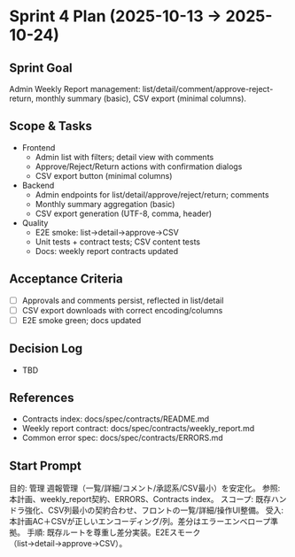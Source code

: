 # Sprint 4 Plan (2025-10-13 → 2025-10-24)

## Sprint Goal
Admin Weekly Report management: list/detail/comment/approve-reject-return, monthly summary (basic), CSV export (minimal columns).

## Scope & Tasks
- Frontend
  - Admin list with filters; detail view with comments
  - Approve/Reject/Return actions with confirmation dialogs
  - CSV export button (minimal columns)
- Backend
  - Admin endpoints for list/detail/approve/reject/return; comments
  - Monthly summary aggregation (basic)
  - CSV export generation (UTF-8, comma, header)
- Quality
  - E2E smoke: list→detail→approve→CSV
  - Unit tests + contract tests; CSV content tests
  - Docs: weekly report contracts updated

## Acceptance Criteria
- [ ] Approvals and comments persist, reflected in list/detail
- [ ] CSV export downloads with correct encoding/columns
- [ ] E2E smoke green; docs updated

## Decision Log
- TBD

## References
- Contracts index: docs/spec/contracts/README.md
- Weekly report contract: docs/spec/contracts/weekly_report.md
- Common error spec: docs/spec/contracts/ERRORS.md

## Start Prompt
目的: 管理 週報管理（一覧/詳細/コメント/承認系/CSV最小）を安定化。
参照: 本計画、weekly_report契約、ERRORS、Contracts index。
スコープ: 既存ハンドラ強化、CSV列最小の契約合わせ、フロントの一覧/詳細/操作UI整備。
受入: 本計画AC＋CSVが正しいエンコーディング/列。差分はエラーエンベロープ準拠。
手順: 既存ルートを尊重し差分実装。E2Eスモーク（list→detail→approve→CSV）。
